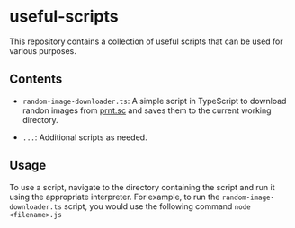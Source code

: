 # useful-scripts

This repository contains a collection of useful scripts that can be used for various purposes.

## Contents

* `random-image-downloader.ts`: A simple script in TypeScript to download randon images from [prnt.sc](https://prnt.sc) and saves them to the current working directory.

* `...`: Additional scripts as needed.

## Usage

To use a script, navigate to the directory containing the script and run it using the appropriate interpreter. For example, to run the `random-image-downloader.ts` script, you would use the following command `node <filename>.js`
